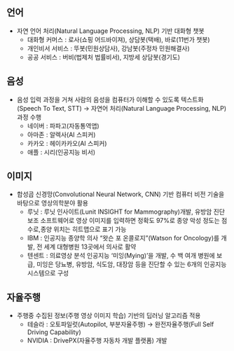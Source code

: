 ## **언어**
* 자연 언어 처리(Natural Language Processing, NLP) 기반 대화형 챗봇
  * 대화형 커머스 : 로사(쇼핑 어드바이져), 상담봇(택배), 바로(11번가 챗봇)
  * 개인비서 서비스 : 뚜봇(민원상담사), 강남봇(주정차 민원해결사)
  * 공공 서비스 : 버비(법제처 법률비서), 지방세 상담봇(경기도) 

## **음성**
* 음성 입력 과정을 거쳐 사람의 음성을 컴퓨터가 이해할 수 있도록 텍스트화(Speech To Text, STT) → 자연어 처리(Natural Language Processing, NLP) 과정 수행
  * 네이버 : 파파고(자동통역앱)
  * 아마존 : 알렉사(AI 스피커)
  * 카카오 : 헤이카카오(AI 스피커)
  * 애플 : 시리(인공지능 비서)

## **이미지**
* 합성곱 신경망(Convolutional Neural Network, CNN) 기반 컴퓨터 비전 기술을 바탕으로 영상의학분야 활용
  * 루닛 : 루닛 인사이트(Lunit INSIGHT for Mammography)개발, 유방암 진단 보조 소프트웨어로 영상 이미지를 입력하면 정확도 97%로 종양 악성 정도는 점수로,종양 위치는 히트맵으로 표기 가능
  * IBM : 인공지능 종양학 의사 “왓슨 포 온콜로지”(Watson for Oncology)를 개발, 전 세계 대형병원 13곳에서 의사로 활약
  * 텐센트 : 의료영상 분석 인공지능 ‘미잉(Mying)’을 개발, 수 백 여개 병원에 보급, 미잉은 당뇨병, 유방암, 식도암, 대장암 등을 진단할 수 있는 6개의 인공지능 시스템으로 구성

## **자율주행**
* 주행중 수집된 정보(주행 영상 이미지 학습) 기반의 딥러닝 알고리즘 적용
  * 테슬라 : 오토파일럿(Autopilot, 부분자율주행) → 완전자율주행(Full Self Driving Capability)
  * NVIDIA : DrivePX(자율주행 자동차 개발 플랫폼) 개발

